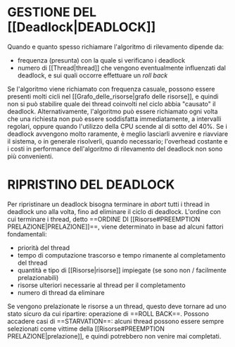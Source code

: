 # GESTIONE DEL [[Deadlock|DEADLOCK]]
Quando e quanto spesso richiamare l'algoritmo di rilevamento dipende da:
- frequenza (presunta) con la quale si verificano i deadlock
- numero di [[Thread|thread]] che vengono eventualmente influenzati dal deadlock, e sui quali occorre effettuare un _roll back_

Se l'algoritmo viene richiamato con frequenza casuale, possono essere presenti molti cicli nel [[Grafo_delle_risorse|grafo delle risorse]], e quindi non si può stabilire quale dei thread coinvolti nel ciclo abbia "causato" il deadlock.
Alternativamente, l'algoritmo può essere richiamato ogni volta che una richiesta non può essere soddisfatta immediatamente, a intervalli regolari, oppure quando I'utilizzo della CPU scende al di sotto del 40%.
Se i deadlock avvengono molto raramente, è meglio lasciarli avvenire e riavviare il sistema, o in generale risolverli, quando necessario; l'overhead costante e i costi in performance dell'algoritmo di rilevamento del deadlock non sono più convenienti.

# RIPRISTINO DEL DEADLOCK
Per ripristinare un deadlock bisogna terminare in _abort_ tutti i thread in deadlock uno alla volta, fino ad eliminare il ciclo di deadlock. L'ordine con cui terminare i thread, detto ==ORDINE DI [[Risorse#PREEMPTION PRELAZIONE|PRELAZIONE]]==, viene determinato in base ad alcuni fattori fondamentali:
- priorità del thread
- tempo di computazione trascorso e tempo rimanente al completamento del thread
- quantità e tipo di [[Risorse|risorse]] impiegate (se sono non / facilmente prelazionabili)
- risorse ulteriori necessarie al thread per il completamento
- numero di thread da eliminare

Se vengono prelazionate le risorse a un thread, questo deve tornare ad uno stato sicuro da cui ripartire: operazione di ==ROLL BACK==.
Possono accadere casi di ==STARVATION==: alcuni thread possono essere sempre selezionati come vittime della [[Risorse#PREEMPTION PRELAZIONE|prelazione]], e quindi potrebbero non venire mai completati.